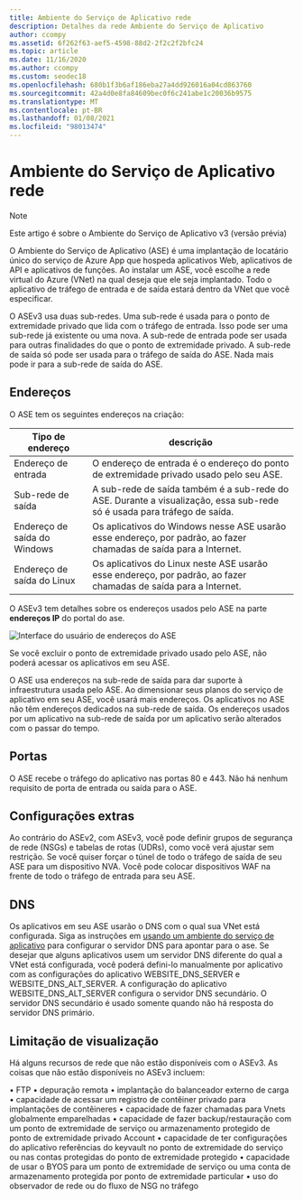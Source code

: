 ```yaml
---
title: Ambiente do Serviço de Aplicativo rede
description: Detalhes da rede Ambiente do Serviço de Aplicativo
author: ccompy
ms.assetid: 6f262f63-aef5-4598-88d2-2f2c2f2bfc24
ms.topic: article
ms.date: 11/16/2020
ms.author: ccompy
ms.custom: seodec18
ms.openlocfilehash: 680b1f3b6af186eba27a4dd926016a04cd863760
ms.sourcegitcommit: 42a4d0e8fa84609bec0f6c241abe1c20036b9575
ms.translationtype: MT
ms.contentlocale: pt-BR
ms.lasthandoff: 01/08/2021
ms.locfileid: "98013474"
---
```

# <a name="app-service-environment-networking"></a>Ambiente do Serviço de Aplicativo rede

> [!NOTE]
> Este artigo é sobre o Ambiente do Serviço de Aplicativo v3 (versão prévia)
> 

O Ambiente do Serviço de Aplicativo (ASE) é uma implantação de locatário único do serviço de Azure App que hospeda aplicativos Web, aplicativos de API e aplicativos de funções. Ao instalar um ASE, você escolhe a rede virtual do Azure (VNet) na qual deseja que ele seja implantado. Todo o aplicativo de tráfego de entrada e de saída estará dentro da VNet que você especificar.  

O ASEv3 usa duas sub-redes.  Uma sub-rede é usada para o ponto de extremidade privado que lida com o tráfego de entrada. Isso pode ser uma sub-rede já existente ou uma nova.  A sub-rede de entrada pode ser usada para outras finalidades do que o ponto de extremidade privado. A sub-rede de saída só pode ser usada para o tráfego de saída do ASE. Nada mais pode ir para a sub-rede de saída do ASE.

## <a name="addresses"></a>Endereços 
O ASE tem os seguintes endereços na criação:

| Tipo de endereço | descrição |
|--------------|-------------|
| Endereço de entrada | O endereço de entrada é o endereço do ponto de extremidade privado usado pelo seu ASE. |
| Sub-rede de saída | A sub-rede de saída também é a sub-rede do ASE. Durante a visualização, essa sub-rede só é usada para tráfego de saída. |
| Endereço de saída do Windows | Os aplicativos do Windows nesse ASE usarão esse endereço, por padrão, ao fazer chamadas de saída para a Internet. |
| Endereço de saída do Linux | Os aplicativos do Linux neste ASE usarão esse endereço, por padrão, ao fazer chamadas de saída para a Internet. |

O ASEv3 tem detalhes sobre os endereços usados pelo ASE na parte **endereços IP** do portal do ase.

![Interface do usuário de endereços do ASE](./media/networking/networking-ip-addresses.png)

Se você excluir o ponto de extremidade privado usado pelo ASE, não poderá acessar os aplicativos em seu ASE.  

O ASE usa endereços na sub-rede de saída para dar suporte à infraestrutura usada pelo ASE. Ao dimensionar seus planos do serviço de aplicativo em seu ASE, você usará mais endereços. Os aplicativos no ASE não têm endereços dedicados na sub-rede de saída. Os endereços usados por um aplicativo na sub-rede de saída por um aplicativo serão alterados com o passar do tempo.

## <a name="ports"></a>Portas

O ASE recebe o tráfego do aplicativo nas portas 80 e 443.  Não há nenhum requisito de porta de entrada ou saída para o ASE. 

## <a name="extra-configurations"></a>Configurações extras

Ao contrário do ASEv2, com ASEv3, você pode definir grupos de segurança de rede (NSGs) e tabelas de rotas (UDRs), como você verá ajustar sem restrição. Se você quiser forçar o túnel de todo o tráfego de saída de seu ASE para um dispositivo NVA. Você pode colocar dispositivos WAF na frente de todo o tráfego de entrada para seu ASE. 

## <a name="dns"></a>DNS

Os aplicativos em seu ASE usarão o DNS com o qual sua VNet está configurada. Siga as instruções em [usando um ambiente do serviço de aplicativo](https://docs.microsoft.com/azure/app-service/environment/using#dns-configuration) para configurar o servidor DNS para apontar para o ase. Se desejar que alguns aplicativos usem um servidor DNS diferente do qual a VNet está configurada, você poderá defini-lo manualmente por aplicativo com as configurações do aplicativo WEBSITE_DNS_SERVER e WEBSITE_DNS_ALT_SERVER. A configuração do aplicativo WEBSITE_DNS_ALT_SERVER configura o servidor DNS secundário. O servidor DNS secundário é usado somente quando não há resposta do servidor DNS primário. 

## <a name="preview-limitation"></a>Limitação de visualização

Há alguns recursos de rede que não estão disponíveis com o ASEv3.  As coisas que não estão disponíveis no ASEv3 incluem:

• FTP • depuração remota • implantação do balanceador externo de carga • capacidade de acessar um registro de contêiner privado para implantações de contêineres • capacidade de fazer chamadas para Vnets globalmente emparelhadas • capacidade de fazer backup/restauração com um ponto de extremidade de serviço ou armazenamento protegido de ponto de extremidade privado Account • capacidade de ter configurações do aplicativo referências do keyvault no ponto de extremidade do serviço ou nas contas protegidas do ponto de extremidade protegido • capacidade de usar o BYOS para um ponto de extremidade de serviço ou uma conta de armazenamento protegida por ponto de extremidade particular • uso do observador de rede ou do fluxo de NSG no tráfego
    
    

